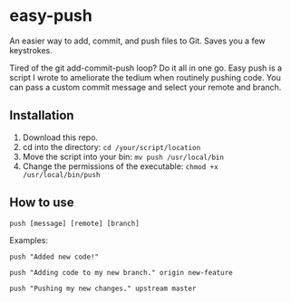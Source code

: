 # easy-push
An easier way to add, commit, and push files to Git. Saves you a few keystrokes.

Tired of the git add-commit-push loop? Do it all in one go. Easy push is a script I wrote to ameliorate the tedium when routinely pushing code. You can pass a custom commit message and select your remote and branch.

## Installation
1. Download this repo.
2. cd into the directory: `cd /your/script/location`
3. Move the script into your bin: `mv push /usr/local/bin`
4. Change the permissions of the executable: `chmod +x /usr/local/bin/push`

## How to use
`push [message] [remote] [branch]`

Examples:

`push "Added new code!"`

`push "Adding code to my new branch." origin new-feature`

`push "Pushing my new changes." upstream master`